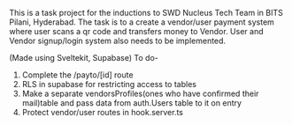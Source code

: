 This is a task project for the inductions to SWD Nucleus Tech Team in BITS Pilani, Hyderabad.
The task is to a create a vendor/user payment system where user scans a qr code and transfers money to Vendor. User and Vendor signup/login system also needs to be implemented.

(Made using Sveltekit, Supabase)
To do-

1. Complete the /payto/[id] route
2. RLS in supabase for restricting access to tables
3. Make a separate vendorsProfiles(ones who have confirmed their mail)table and pass data from auth.Users table to it on entry
4. Protect vendor/user routes in hook.server.ts
